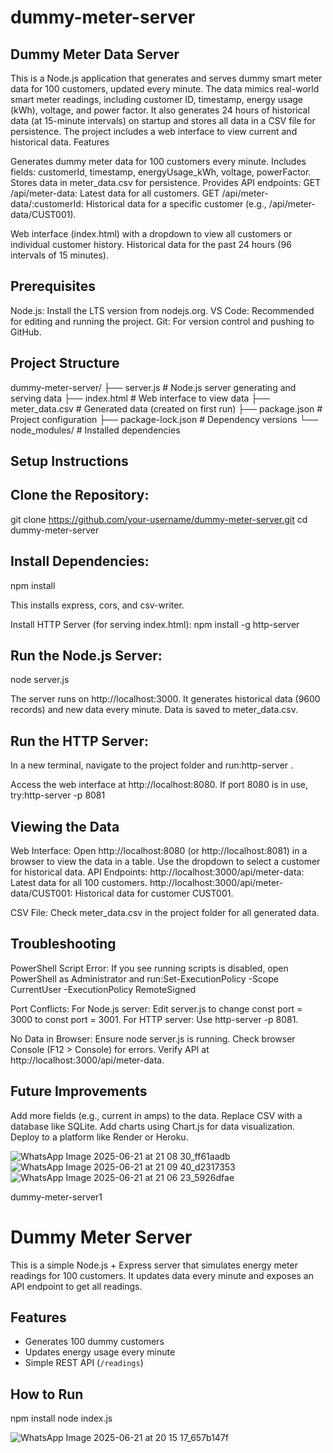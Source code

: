 # dummy-meter-server

## Dummy Meter Data Server
This is a Node.js application that generates and serves dummy smart meter data for 100 customers, updated every minute. The data mimics real-world smart meter readings, including customer ID, timestamp, energy usage (kWh), voltage, and power factor. It also generates 24 hours of historical data (at 15-minute intervals) on startup and stores all data in a CSV file for persistence. The project includes a web interface to view current and historical data.
Features

Generates dummy meter data for 100 customers every minute.
Includes fields: customerId, timestamp, energyUsage_kWh, voltage, powerFactor.
Stores data in meter_data.csv for persistence.
Provides API endpoints:
GET /api/meter-data: Latest data for all customers.
GET /api/meter-data/:customerId: Historical data for a specific customer (e.g., /api/meter-data/CUST001).


Web interface (index.html) with a dropdown to view all customers or individual customer history.
Historical data for the past 24 hours (96 intervals of 15 minutes).

## Prerequisites

Node.js: Install the LTS version from nodejs.org.
VS Code: Recommended for editing and running the project.
Git: For version control and pushing to GitHub.

## Project Structure
dummy-meter-server/
├── server.js          # Node.js server generating and serving data
├── index.html        # Web interface to view data
├── meter_data.csv    # Generated data (created on first run)
├── package.json      # Project configuration
├── package-lock.json # Dependency versions
└── node_modules/     # Installed dependencies

## Setup Instructions

## Clone the Repository:
git clone https://github.com/your-username/dummy-meter-server.git
cd dummy-meter-server


## Install Dependencies:
npm install

This installs express, cors, and csv-writer.

Install HTTP Server (for serving index.html):
npm install -g http-server


## Run the Node.js Server:
node server.js


The server runs on http://localhost:3000.
It generates historical data (9600 records) and new data every minute.
Data is saved to meter_data.csv.


## Run the HTTP Server:

In a new terminal, navigate to the project folder and run:http-server .


Access the web interface at http://localhost:8080.
If port 8080 is in use, try:http-server -p 8081





## Viewing the Data

Web Interface: Open http://localhost:8080 (or http://localhost:8081) in a browser to view the data in a table. Use the dropdown to select a customer for historical data.
API Endpoints:
http://localhost:3000/api/meter-data: Latest data for all 100 customers.
http://localhost:3000/api/meter-data/CUST001: Historical data for customer CUST001.


CSV File: Check meter_data.csv in the project folder for all generated data.

## Troubleshooting

PowerShell Script Error:
If you see running scripts is disabled, open PowerShell as Administrator and run:Set-ExecutionPolicy -Scope CurrentUser -ExecutionPolicy RemoteSigned


Port Conflicts:
For Node.js server: Edit server.js to change const port = 3000 to const port = 3001.
For HTTP server: Use http-server -p 8081.


No Data in Browser:
Ensure node server.js is running.
Check browser Console (F12 > Console) for errors.
Verify API at http://localhost:3000/api/meter-data.


## Future Improvements

Add more fields (e.g., current in amps) to the data.
Replace CSV with a database like SQLite.
Add charts using Chart.js for data visualization.
Deploy to a platform like Render or Heroku.


![WhatsApp Image 2025-06-21 at 21 08 30_ff61aadb](https://github.com/user-attachments/assets/88ec17ff-c9e6-48df-8c60-8a1008d20a51)
![WhatsApp Image 2025-06-21 at 21 09 40_d2317353](https://github.com/user-attachments/assets/a2950ade-3bfa-45d1-9d36-65db274bd664)
![WhatsApp Image 2025-06-21 at 21 06 23_5926dfae](https://github.com/user-attachments/assets/4c00c960-1194-4d94-9a04-5684668ce4f2)






dummy-meter-server1 
# Dummy Meter Server

This is a simple Node.js + Express server that simulates energy meter readings for 100 customers. It updates data every minute and exposes an API endpoint to get all readings.

## Features

- Generates 100 dummy customers
- Updates energy usage every minute
- Simple REST API (`/readings`)

## How to Run

npm install
node index.js

![WhatsApp Image 2025-06-21 at 20 15 17_657b147f](https://github.com/user-attachments/assets/481171c5-e855-43b6-9ef0-34603ba87e22)
